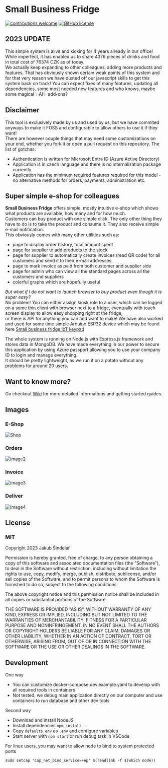 # Small Business Fridge

[![contributions welcome](https://img.shields.io/badge/contributions-welcome-brightgreen.svg?style=flat)](https://github.com/houby-studio/small-business-fridge/issues)
[![GitHub license](https://img.shields.io/github/license/Naereen/StrapDown.js.svg)](https://github.com/houby-studio/small-business-fridge/blob/master/LICENSE)

## 2023 UPDATE

This simple system is alive and kicking for 4 years already in our office! While imperfect, it has enabled us to share 4379 pieces of drinks and food in total cost of 76374 CZK as of today.  
We actually keep expanding to other colleagues, adding more products and features. That has obviously shown certain weak points of this system and for that very reason we have dusted off our javascript skills to get this system back on track!
You can expect fixes of many features, updating all dependencies, some most needed new features and who knows, maybe some magical ✨AI✨ add-ons?

## Disclaimer

This tool is exclusively made by us and used by us, but we have commited anyways to make it FOSS and configurable to allow others to use it if they want!  
There are however couple things that may need some customizations on your end, whether you fork it or open a pull request on this repository. The list of gotchas:

- Authentication is written for Microsoft Entra ID (Azure Active Directory)
- Application is in czech language and there is no internalization package currently
- Application has the minimum required features required for this model - no alternative methods for orders, payments, administration etc.

## Super simple e-shop for colleagues

**Small Business Fridge** offers simple, mostly intuitive e-shop which shows what products are available, how many and for how much.  
Customers can buy product with one simple click. The only other thing they have to do is to take the product and consume it. They also receive simple e-mail notification.  
This obviously comes with many other utilities such as:

 - page to display order history, total amount spent
 - page for supplier to add products to the stock
 - page for supplier to automatically create invoices (read QR code) for all customers and send it to their e-mail addresses
 - page to mark invoice as paid from both customer and supplier side
 - page for admin who can view all the standard pages across all the customers and suppliers
 - colorful graphs which are hopefully useful

*But what if I do not want to launch browser to buy product even though it is super easy?*  
No problem! You can either assign kiosk role to a user, which can be logged on a some thin client with browser next to a fridge, eventually with touch screen display to allow easy shopping right at the fridge,  
or there is API for anything you can and want to make! We have also worked and used for some time simple Arduino ESP32 device which may be found here [Small business fridge IoT keypad](https://github.com/houby-studio/small-business-fridge-keypad)

The whole system is running on Node.js with Express.js framework and stores data in MongoDB. We have made everything in our power to secure this application by using Azure passport allowing you to use your company ID to login and manage everything.  
It should be pretty lightweight, as we run it on a potato without any problems for around 20 users.

## Want to know more?

Go checkout [Wiki](https://github.com/houby-studio/small-bussiness-fridge/wiki) for more detailed informations and getting started guides.

## Images

### E-Shop
![Shop](https://raw.githubusercontent.com/wiki/houby-studio/small-bussiness-fridge/images/sbf_shop.png)  
### Orders
![image2](https://raw.githubusercontent.com/wiki/houby-studio/small-bussiness-fridge/images/sbf_orders.png)  
### Invoice
![image3](https://raw.githubusercontent.com/wiki/houby-studio/small-bussiness-fridge/images/sbf_invoice.png)  
### Deliver
![image4](https://raw.githubusercontent.com/wiki/houby-studio/small-bussiness-fridge/images/sbf_deliver.png)  

## License

### MIT

Copyright 2023 Jakub Šindelář

Permission is hereby granted, free of charge, to any person obtaining a copy of this software and associated documentation files (the "Software"), to deal in the Software without restriction, including without limitation the rights to use, copy, modify, merge, publish, distribute, sublicense, and/or sell copies of the Software, and to permit persons to whom the Software is furnished to do so, subject to the following conditions:

The above copyright notice and this permission notice shall be included in all copies or substantial portions of the Software.

THE SOFTWARE IS PROVIDED "AS IS", WITHOUT WARRANTY OF ANY KIND, EXPRESS OR IMPLIED, INCLUDING BUT NOT LIMITED TO THE WARRANTIES OF MERCHANTABILITY, FITNESS FOR A PARTICULAR PURPOSE AND NONINFRINGEMENT. IN NO EVENT SHALL THE AUTHORS OR COPYRIGHT HOLDERS BE LIABLE FOR ANY CLAIM, DAMAGES OR OTHER LIABILITY, WHETHER IN AN ACTION OF CONTRACT, TORT OR OTHERWISE, ARISING FROM, OUT OF OR IN CONNECTION WITH THE SOFTWARE OR THE USE OR OTHER DEALINGS IN THE SOFTWARE.

## Development

One way

- You can customize docker-compose.dev.example.yaml to develop with all required tools in containers
 - Not tested, we debug main application directly on our computer and use containers to run database and other dev tools

Second way

- Download and install NodeJS
- Install dependencies `npm install`
- Copy `defaults.env` as `.env` and configure variables
- Start server with `npm start` or run debug task in VSCode

For linux users, you may want to allow node to bind to system protected ports

`sudo setcap 'cap_net_bind_service=+ep' $(readlink -f $(which node))`
